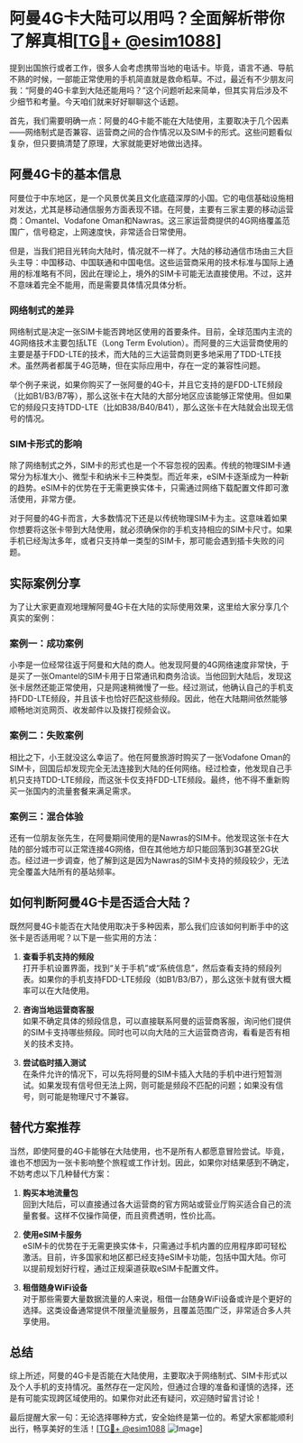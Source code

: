 # 阿曼4G卡大陆可以用吗？全面解析带你了解真相[[TG💪+ @esim1088](https://t.me/s/esim1088)]

提到出国旅行或者工作，很多人会考虑携带当地的电话卡。毕竟，语言不通、导航不熟的时候，一部能正常使用的手机简直就是救命稻草。不过，最近有不少朋友问我：“阿曼的4G卡拿到大陆还能用吗？”这个问题听起来简单，但其实背后涉及不少细节和考量。今天咱们就来好好聊聊这个话题。

首先，我们需要明确一点：阿曼的4G卡能不能在大陆使用，主要取决于几个因素——网络制式是否兼容、运营商之间的合作情况以及SIM卡的形式。这些问题看似复杂，但只要搞清楚了原理，大家就能更好地做出选择。

## 阿曼4G卡的基本信息

阿曼位于中东地区，是一个风景优美且文化底蕴深厚的小国。它的电信基础设施相对发达，尤其是移动通信服务方面表现不错。在阿曼，主要有三家主要的移动运营商：Omantel、Vodafone Oman和Nawras。这三家运营商提供的4G网络覆盖范围广，信号稳定，上网速度快，非常适合日常使用。

但是，当我们把目光转向大陆时，情况就不一样了。大陆的移动通信市场由三大巨头主导：中国移动、中国联通和中国电信。这些运营商采用的技术标准与国际上通用的标准略有不同，因此在理论上，境外的SIM卡可能无法直接使用。不过，这并不意味着完全不能用，而是需要具体情况具体分析。

### 网络制式的差异

网络制式是决定一张SIM卡能否跨地区使用的首要条件。目前，全球范围内主流的4G网络技术主要包括LTE（Long Term Evolution）。而阿曼的三大运营商使用的主要是基于FDD-LTE的技术，而大陆的三大运营商则更多地采用了TDD-LTE技术。虽然两者都属于4G范畴，但在实际应用中，存在一定的兼容性问题。

举个例子来说，如果你购买了一张阿曼的4G卡，并且它支持的是FDD-LTE频段（比如B1/B3/B7等），那么这张卡在大陆的大部分地区应该能够正常使用。但如果它的频段只支持TDD-LTE（比如B38/B40/B41），那么这张卡在大陆就会出现无信号的情况。

### SIM卡形式的影响

除了网络制式之外，SIM卡的形式也是一个不容忽视的因素。传统的物理SIM卡通常分为标准大小、微型卡和纳米卡三种类型。而近年来，eSIM卡逐渐成为一种新的趋势。eSIM卡的优势在于无需更换实体卡，只需通过网络下载配置文件即可激活使用，非常方便。

对于阿曼的4G卡而言，大多数情况下还是以传统物理SIM卡为主。这意味着如果你想要将这张卡带到大陆使用，就必须确保你的手机支持相应的SIM卡尺寸。如果手机已经淘汰多年，或者只支持单一类型的SIM卡，那可能会遇到插卡失败的问题。

## 实际案例分享

为了让大家更直观地理解阿曼4G卡在大陆的实际使用效果，这里给大家分享几个真实的案例：

### 案例一：成功案例

小李是一位经常往返于阿曼和大陆的商人。他发现阿曼的4G网络速度非常快，于是买了一张Omantel的SIM卡用于日常通讯和商务洽谈。当他回到大陆后，发现这张卡居然还能正常使用，只是网速稍微慢了一些。经过测试，他确认自己的手机支持FDD-LTE频段，并且该卡也恰好匹配这些频段。因此，他在大陆期间依然能够顺畅地浏览网页、收发邮件以及拨打视频会议。

### 案例二：失败案例

相比之下，小王就没这么幸运了。他在阿曼旅游时购买了一张Vodafone Oman的SIM卡，回国后却发现完全无法连接到大陆的任何网络。经过检查，他发现自己手机只支持TDD-LTE频段，而这张卡仅支持FDD-LTE频段。最终，他不得不重新购买一张国内的流量套餐来满足需求。

### 案例三：混合体验

还有一位朋友张先生，在阿曼期间使用的是Nawras的SIM卡。他发现这张卡在大陆的部分城市可以正常连接4G网络，但在其他地方却只能回落到3G甚至2G状态。经过进一步调查，他了解到这是因为Nawras的SIM卡支持的频段较少，无法完全覆盖大陆所有的基站频率。

## 如何判断阿曼4G卡是否适合大陆？

既然阿曼4G卡能否在大陆使用取决于多种因素，那么我们应该如何判断手中的这张卡是否适用呢？以下是一些实用的方法：

1. **查看手机支持的频段**  
   打开手机设置界面，找到“关于手机”或“系统信息”，然后查看支持的频段列表。如果你的手机支持FDD-LTE频段（如B1/B3/B7），那么这张卡就有很大概率可以在大陆使用。

2. **咨询当地运营商客服**  
   如果不确定具体的频段信息，可以直接联系阿曼的运营商客服，询问他们提供的SIM卡支持哪些频段。同时也可以向大陆的三大运营商咨询，看看是否有相关的技术支持。

3. **尝试临时插入测试**  
   在条件允许的情况下，可以先将阿曼的SIM卡插入大陆的手机中进行短暂测试。如果发现有信号但无法上网，则可能是频段不匹配的问题；如果没有信号，则可能是物理尺寸不兼容。

## 替代方案推荐

当然，即使阿曼的4G卡能够在大陆使用，也不是所有人都愿意冒险尝试。毕竟，谁也不想因为一张卡影响整个旅程或工作计划。因此，如果你对结果感到不确定，不妨考虑以下几种替代方案：

1. **购买本地流量包**  
   回到大陆后，可以直接通过各大运营商的官方网站或营业厅购买适合自己的流量套餐。这样不仅操作简便，而且资费透明，性价比高。

2. **使用eSIM卡服务**  
   eSIM卡的优势在于无需更换实体卡，只需通过手机内置的应用程序即可轻松激活。目前，许多国家和地区都已经支持eSIM卡功能，包括中国大陆。你可以提前规划好行程，通过正规渠道获取eSIM卡配置文件。

3. **租借随身WiFi设备**  
   对于那些需要大量数据流量的人来说，租借一台随身WiFi设备或许是个更好的选择。这类设备通常提供不限量流量服务，且覆盖范围广泛，非常适合多人共享使用。

## 总结

综上所述，阿曼的4G卡是否能在大陆使用，主要取决于网络制式、SIM卡形式以及个人手机的支持情况。虽然存在一定风险，但通过合理的准备和谨慎的选择，还是有可能实现跨区域使用的。如果你对此还有疑问，欢迎随时留言讨论！

最后提醒大家一句：无论选择哪种方式，安全始终是第一位的。希望大家都能顺利出行，畅享美好的生活！[[TG💪+ @esim1088](https://t.me/s/esim1088) ![Image](https://i.postimg.cc/4NQfJmqS/Snipaste-2025-05-13-00-14-12.png)]